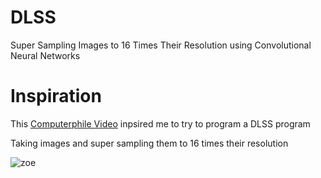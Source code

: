 # DLSS
Super Sampling Images to 16 Times Their Resolution using Convolutional Neural Networks <br/>

# Inspiration
This [Computerphile Video](https://www.youtube.com/watch?v=_DPRt3AcUEY) inpsired me to try to program a DLSS program

Taking images and super sampling them to 16 times their resolution

![zoe](https://raw.githubusercontent.com/vee-upatising/DLSS/master/results/zoe.gif)
